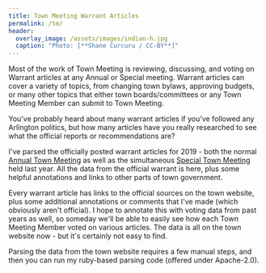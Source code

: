 ```yaml
---
title: Town Meeting Warrant Articles
permalink: /tm/
header:
  overlay_image: /assets/images/indian-h.jpg
  caption: "Photo: [**Shane Curcuru / CC-BY**]"
---
```


Most of the work of Town Meeting is reviewing, discussing, and voting 
on Warrant articles at any Annual or Special meeting.  Warrant articles 
can cover a variety of topics, from changing town bylaws, approving budgets, 
or many other topics that either town boards/committees or any Town Meeting 
Member can submit to Town Meeting.

You've probably heard about many warrant articles if you've followed 
any Arlington politics, but how many articles have you really researched 
to see what the official reports or recommendations are?

I've parsed the officially posted warrant articles for 2019 - both the 
normal [Annual Town Meeting](/tm/2019) as well as the simultaneous [Special Town Meeting](/tm/2019special) 
held last year.  All the data from the official warrant is here, plus 
some helpful annotations and links to other parts of town government.

Every warrant article has links to the official sources on the town 
website, plus some additional annotations or comments that I've made 
(which obviously aren't official).  I hope to annotate this with voting 
data from past years as well, so someday we'll be able to easily see 
how each Town Meeting Member voted on various articles.  The data is all 
on the town website now - but it's certainly not easy to find.

Parsing the data from the town website requires a few manual steps, 
and then you can run my ruby-based parsing code (offered under Apache-2.0).
